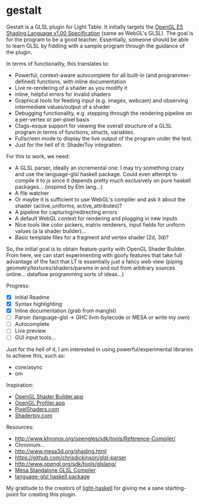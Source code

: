 # gestalt

Gestalt is a GLSL plugin for Light Table.
It initially targets the [OpenGL ES Shading Language v1.00 Specification](http://www.khronos.org/registry/gles/specs/2.0/GLSL_ES_Specification_1.0.17.pdf) (same as WebGL's GLSL).
The goal is for the program to be a good teacher.
Essentially, someone should be able to learn GLSL by fiddling with a sample program through the guidance of the plugin.

In terms of functionality, this translates to:

- Powerful, context-aware autocomplete for all built-in (and programmer-defined) functions, with inline documentation
- Live re-rendering of a shader as you modify it
- inline, helpful errors for invalid shaders
- Graphical tools for feeding input (e.g. images, webcam) and observing intermediate values/output of a shader
- Debugging functionality, e.g. stepping through the rendering pipeline on a per-vertex or per-pixel basis
- Ctags-esque support for viewing the overall structure of a GLSL program in terms of functions, structs, variables.
- Fullscreen mode to display the live output of the program under the text.
- Just for the hell of it: ShaderToy integration.

For this to work, we need:

- A GLSL parser, ideally an incremental one: I may try something crazy and use the language-glsl haskell package. Could even attempt to compile it to js since it depends pretty much exclusively on pure haskell packages... (inspired by Elm lang...)
- A file watcher
- Or maybe it is sufficient to use WebGL's compiler and ask it about the shader (active_uniforms, active_attributes)?
- A pipeline for capturing/redirecting errors
- A default WebGL context for rendering and plugging in new inputs
- Nice tools like color pickers, matrix renderers, input fields for uniform values (a la shader builder)...
- Basic template files for a fragment and vertex shader (2d, 3d)?

So, the initial goal is to obtain feature-parity with OpenGL Shader Builder.
From here, we can start experimenting with goofy features that take full advantage of the fact that LT is essentially
just a fancy web view (piping geometry/textures/shaders/params in and out from arbitrary sources online...
dataflow programming sorts of ideas...)

Progress:

- [x] Initial Readme
- [x] Syntax highlighting
- [x] Inline documentation (grab from manglsl)
- [ ] Parser (language-glsl -> GHC llvm-bytecode or MESA or write my own)
- [ ] Autocomplete
- [ ] Live preview
- [ ] GUI input tools...

Just for the hell of it, I am interested in using powerful/experimental libraries
to achieve this, such as:

- core/async
- om

Inspiration:

- [OpenGL Shader Builder.app](https://developer.apple.com/library/mac/documentation/graphicsimaging/conceptual/OpenGLShaderBuilderUserGuide/Introduction/Introduction.html)
- [OpenGL Profiler.app](https://developer.apple.com/library/mac/documentation/graphicsimaging/conceptual/OpenGLProfilerUserGuide/Introduction/Introduction.html)
- [PixelShaders.com](http://pixelshaders.com/)
- [Shadertoy.com](shadertoy.com)

Resources:

- http://www.khronos.org/opengles/sdk/tools/Reference-Compiler/
- Chromium...
- http://www.mesa3d.org/shading.html
- https://github.com/chrisdickinson/glsl-parser
- http://www.opengl.org/sdk/tools/glslang/
- [Mesa Standalone GLSL Compiler](http://www.mesa3d.org/shading.html#standalone)
- [language-glsl haskell package](http://hackage.haskell.org/package/language-glsl)


My gratitude to the creators of [light-haskell](https://github.com/jetaggart/light-haskell) for giving
me a sane starting-point for creating this plugin.
